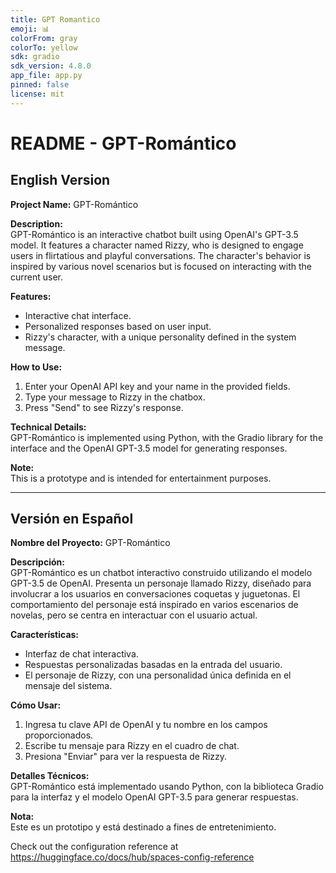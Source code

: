 ```yaml
---
title: GPT Romantico
emoji: 📊
colorFrom: gray
colorTo: yellow
sdk: gradio
sdk_version: 4.8.0
app_file: app.py
pinned: false
license: mit
---
```


# README - GPT-Romántico

## English Version

**Project Name:** GPT-Romántico

**Description:**  
GPT-Romántico is an interactive chatbot built using OpenAI's GPT-3.5 model. It features a character named Rizzy, who is designed to engage users in flirtatious and playful conversations. The character's behavior is inspired by various novel scenarios but is focused on interacting with the current user.

**Features:**  
- Interactive chat interface.
- Personalized responses based on user input.
- Rizzy's character, with a unique personality defined in the system message.

**How to Use:**  
1. Enter your OpenAI API key and your name in the provided fields.
2. Type your message to Rizzy in the chatbox.
3. Press "Send" to see Rizzy's response.

**Technical Details:**  
GPT-Romántico is implemented using Python, with the Gradio library for the interface and the OpenAI GPT-3.5 model for generating responses.

**Note:**  
This is a prototype and is intended for entertainment purposes.

---

## Versión en Español

**Nombre del Proyecto:** GPT-Romántico

**Descripción:**  
GPT-Romántico es un chatbot interactivo construido utilizando el modelo GPT-3.5 de OpenAI. Presenta un personaje llamado Rizzy, diseñado para involucrar a los usuarios en conversaciones coquetas y juguetonas. El comportamiento del personaje está inspirado en varios escenarios de novelas, pero se centra en interactuar con el usuario actual.

**Características:**  
- Interfaz de chat interactiva.
- Respuestas personalizadas basadas en la entrada del usuario.
- El personaje de Rizzy, con una personalidad única definida en el mensaje del sistema.

**Cómo Usar:**  
1. Ingresa tu clave API de OpenAI y tu nombre en los campos proporcionados.
2. Escribe tu mensaje para Rizzy en el cuadro de chat.
3. Presiona "Enviar" para ver la respuesta de Rizzy.

**Detalles Técnicos:**  
GPT-Romántico está implementado usando Python, con la biblioteca Gradio para la interfaz y el modelo OpenAI GPT-3.5 para generar respuestas.

**Nota:**  
Este es un prototipo y está destinado a fines de entretenimiento.

Check out the configuration reference at https://huggingface.co/docs/hub/spaces-config-reference
